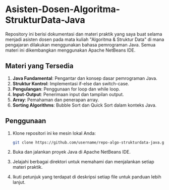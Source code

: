 # Asisten-Dosen-Algoritma-StrukturData-Java
Repository ini berisi dokumentasi dan materi praktik yang saya buat selama menjadi asisten dosen pada mata kuliah "Algoritma & Struktur Data" di mana pengajaran dilakukan menggunakan bahasa pemrograman Java. Semua materi ini dikembangkan menggunakan Apache NetBeans IDE.

## Materi yang Tersedia

1. **Java Fundamental**: Pengantar dan konsep dasar pemrograman Java.
2. **Struktur Kontrol**: Implementasi if-else dan switch-case.
3. **Pengulangan**: Penggunaan for loop dan while loop.
4. **Input-Output**: Penerimaan input dan tampilan output.
5. **Array**: Pemahaman dan penerapan array.
6. **Sorting Algorithms**: Bubble Sort dan Quick Sort dalam konteks Java.

## Penggunaan

1. Klone repositori ini ke mesin lokal Anda:

    ```bash
    git clone https://github.com/username/repo-algo-strukturdata-java.git
    ```

2. Buka dan jalankan proyek Java di Apache NetBeans IDE.

3. Jelajahi berbagai direktori untuk memahami dan menjalankan setiap materi praktik.

4. Ikuti petunjuk yang terdapat di deskripsi setiap file untuk panduan lebih lanjut.
